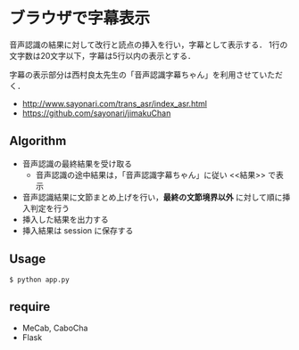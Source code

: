 # ブラウザで字幕表示

音声認識の結果に対して改行と読点の挿入を行い，字幕として表示する．
1行の文字数は20文字以下，字幕は5行以内の表示とする．

字幕の表示部分は西村良太先生の「音声認識字幕ちゃん」を利用させていただく．
- http://www.sayonari.com/trans_asr/index_asr.html
- https://github.com/sayonari/jimakuChan

## Algorithm

- 音声認識の最終結果を受け取る
  - 音声認識の途中結果は，「音声認識字幕ちゃん」に従い <<結果>> で表示
- 音声認識結果に文節まとめ上げを行い，**最終の文節境界以外** に対して順に挿入判定を行う
- 挿入した結果を出力する
- 挿入結果は session に保存する

## Usage

```shell
$ python app.py
```

## require

- MeCab, CaboCha
- Flask
